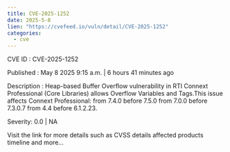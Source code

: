 ```yaml
---
title: CVE-2025-1252
date: 2025-5-8
lien: "https://cvefeed.io/vuln/detail/CVE-2025-1252"
categories:
  - cve
---
```


CVE ID : CVE-2025-1252

Published :  May 8
2025
9:15 a.m. | 6 hours
41 minutes ago

Description : Heap-based Buffer Overflow vulnerability in RTI Connext Professional (Core Libraries) allows Overflow Variables and Tags.This issue affects Connext Professional: from 7.4.0 before 7.5.0
from 7.0.0 before 7.3.0.7
from 4.4 before 6.1.2.23.

Severity: 0.0 | NA

Visit the link for more details
such as CVSS details
affected products
timeline
and more...
